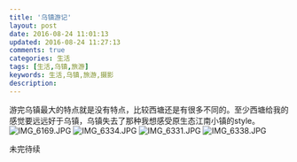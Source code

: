 ```yaml
---
title: '乌镇游记'
layout: post
date: 2016-08-24 11:01:13
updated: 2016-08-24 11:27:13
comments: true
categories: 生活
tags: [生活,乌镇,旅游]
keywords: 生活,乌镇,旅游,摄影
description: 
---
```



游完乌镇最大的特点就是没有特点，比较西塘还是有很多不同的。至少西塘给我的感觉要远远好于乌镇，乌镇失去了那种我想感受原生态江南小镇的style。
![IMG_6169.JPG](https://ooo.0o0.ooo/2016/10/19/5806ecbc616cb.jpg)
![IMG_6334.JPG](https://ooo.0o0.ooo/2016/10/19/5806ecbc233b4.jpg)
![IMG_6331.JPG](https://ooo.0o0.ooo/2016/10/19/5806ecbc34c37.jpg)
![IMG_6338.JPG](https://ooo.0o0.ooo/2016/10/19/5806ecbc5e785.jpg)

未完待续